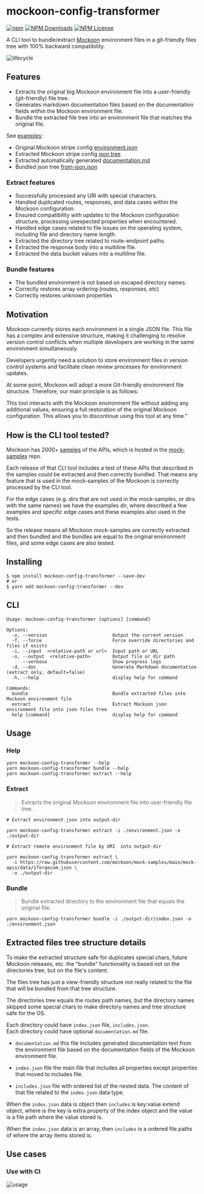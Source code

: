 # mockoon-config-transformer

[![npm](https://img.shields.io/npm/v/mockoon-config-transformer)](https://www.npmjs.com/package/mockoon-config-transformer)
[![NPM Downloads](https://img.shields.io/npm/dw/mockoon-config-transformer)](https://www.npmjs.com/package/mockoon-config-transformer)
[![NPM License](https://img.shields.io/npm/l/mockoon-config-transformer)](https://github.com/edtoken/mockoon-config-transformer/blob/main/LICENSE.md)

A CLI tool to bundle/extract [Mockoon](https://mockoon.com/) environment files in a git-friendly files tree with 100% backward compatibility.


![lifecycle](./public/assets/lifecycle.png)

## Features
- Extracts the original big Mockoon environment file into a user-friendly (git-friendly) file tree.
- Generates markdown documentation files based on the documentation fields within the Mockoon environment file.
- Bundle the extracted file tree into an environment file that matches the original file.

See [examples](./examples):
- Original Mockoon stripe config [environment.json](./examples/environments/stripecom/environment.json)
- Extracted Mockoon stripe config [json tree](./examples/environments/stripecom/extract/json)
- Extracted automatically generated [documentation.md](./examples/environments/stripecom/extract/json/documentation.md)
- Bundled json tree [from-json.json](./examples/environments/stripecom/bundle/from-json.json)

### Extract features
- Successfully processed any URI with special characters.
- Handled duplicated routes, responses, and data cases within the Mockoon configuration.
- Ensured compatibility with updates to the Mockoon configuration structure, processing unexpected properties when encountered.
- Handled edge cases related to file issues on the operating system, including file and directory name length.
- Extracted the directory tree related to route-endpoint paths.
- Extracted the response body into a multiline file.
- Extracted the data bucket values into a multiline file.

### Bundle features
- The bundled environment is not based on escaped directory names.
- Correctly restores array ordering (routes, responses, etc)
- Correctly restores unknown properties

## Motivation
Mockoon currently stores each environment in a single JSON file. This file has a complex and extensive structure, making it challenging to resolve version control conflicts when multiple developers are working in the same environment simultaneously.

Developers urgently need a solution to store environment files in version control systems and facilitate clean review processes for environment updates.

At some point, Mockoon will adopt a more Git-friendly environment file structure. Therefore, our main principle is as follows:

This tool interacts with the Mockoon environment file without adding any additional values, ensuring a full restoration of the original Mockoon configuration. This allows you to discontinue using this tool at any time."

## How is the CLI tool tested?
Mockoon has 2000+  [samples](https://Mockoon.com/mock-samples/category/all/) of the APIs, which is hosted in the [mock-samples](https://github.com/Mockoon/mock-samples) repo.

Each release of that CLI tool includes a test of these APIs that described in the samples could be extracted and then correctly bundled. That means any feature that is used in the mock-samples of the Mockoon is correctly processed by the CLI tool.  

For the edge cases (e.g. dirs that are not used in the mock-samples, or dirs with the same names) we have the examples dir, where described a few examples and specific edge cases and these examples also used in the tests.

So the release means all Mockoon mock-samples are correctly extracted and then bundled and the bundles are equal to the original environment files, and some edge cases are also tested.

## Installing
```
$ npm install mockoon-config-transformer --save-dev
# or 
$ yarn add mockoon-config-transformer --dev
```

## CLI
```
Usage: mockoon-config-transformer [options] [command]

Options:
  -v, --version                        Output the current version
  -f, --force                          Force override directories and files if exists
  -i, --input  <relative-path or url>  Input path or URL
  -o, --output  <relative-path>        Output file or dir path
      --verbose                        Show progress logs
  -d, --doc                            Generate Markdown documentation (extract only, default=false)
  -h, --help                           display help for command

Commands:
  bundle                               Bundle extracted files into Mockoon environment file
  extract                              Extract Mockoon json environment file into json files tree
  help [command]                       display help for command
```

## Usage

### Help
``` 
yarn mockoon-config-transformer --help
yarn mockoon-config-transformer bundle --help
yarn mockoon-config-transformer extract --help
```

### Extract
> Extracts the original Mockoon environment file into user-friendly file tree. 

```
# Extract environment.json into output-dir

yarn mockoon-config-transformer extract -i ./environment.json -o ./output-dir
```

```
# Extract remote environment file by URI  into output-dir

yarn mockoon-config-transformer extract \ 
  -i https://raw.githubusercontent.com/mockoon/mock-samples/main/mock-apis/data/1forgecom.json \ 
  -o ./output-dir
```

### Bundle
> Bundle extracted directory to the environment file that equals the original file.

```
yarn mockoon-config-transformer bundle -i ./output-dir/index.json -o ./environment.json
```

## Extracted files tree structure details
To make the extracted structure safe for duplicates special chars, future Mockoon releases, etc. the "bundle" functionality is based not on the directories tree, but on the file's content.

The files tree has just a view-friendly structure not really related to the file that will be bundled from that tree structure.

The directories tree equals the routes path names, but the directory names skipped some special chars to make directory names and tree structure safe for the OS.

Each directory could have `index.json` file, `includes.json`.  
Each directory could have optional `documentation.md` file.

- `documentation.md` this file includes generated documentation text from the environment file based on the documentation fields of the Mockoon environment file.

- `index.json` file the main file that includes all properties except properties that moved to includes file.

- `includes.json` file with ordered list of the nested data. The content of that file related to the `index.json` data type.

When the `index.json` data is object then `includes` is key:value  extend object, where is the key is extra property of the index object and the value is a file path where the value stored is.

When the `index.json` data is an array, then `includes` is a ordered file paths of where the array items stored is.


## Use cases

### Use with CI
![usage](./public/assets/usage.jpg)